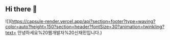## Hi there 👋
![](https://capsule-render.vercel.app/api?section=footer?type=waving?color=auto?height=150?section=header?fontSize=30?animation=twinkling?text= 안녕하세요%20웹개발자%20신재민입니다.)
<!--
**shinStude/shinStude** is a ✨ _special_ ✨ repository because its `README.md` (this file) appears on your GitHub profile.

Here are some ideas to get you started:

- 🔭 I’m currently working on ...
- 🌱 I’m currently learning ...
- 👯 I’m looking to collaborate on ...
- 🤔 I’m looking for help with ...
- 💬 Ask me about ...
- 📫 How to reach me: ...
- 😄 Pronouns: ...
- ⚡ Fun fact: ...
-->

